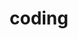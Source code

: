 ---
title: "coding"
layout: category
permalink: /coding/
taxonomy: coding
author_profile: true
sidebar_main: true
sidebar:
    nav: "docs"
---